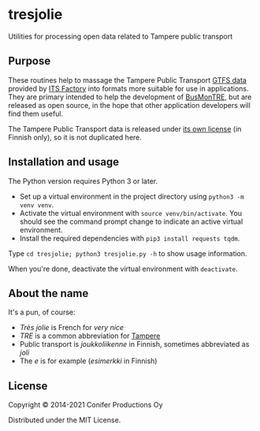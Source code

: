 # tresjolie

Utilities for processing open data related to Tampere public transport

## Purpose

These routines help to massage the Tampere Public Transport
[GTFS data](http://wiki.itsfactory.fi/index.php/Tampere_Public_Transport_GTFS_feed)
provided by [ITS Factory](http://www.hermiagroup.fi/its-factory/)
into formats more suitable for use in applications. They are primary intended to
help the development of [BusMonTRE](http://www.coniferproductions.com/apps/busmontre/),
but are released as open source, in the hope that other
application developers will find them useful.

The Tampere Public Transport data is released under
[its own license](http://www.tampere.fi/tampereinfo/avoindata/avoindatalisenssi.html)
(in Finnish only), so it is not duplicated here.

## Installation and usage

The Python version requires Python 3 or later.

* Set up a virtual environment in the project directory
using `python3 -m venv venv`.
* Activate the virtual environment with `source venv/bin/activate`.
You should see the command prompt change to indicate an active
virtual environment.
* Install the required dependencies with `pip3 install requests tqdm`.

Type `cd tresjolie; python3 tresjolie.py -h` to show usage information.

When you're done, deactivate the virtual environment with `deactivate`.

## About the name

It's a pun, of course:

* _Très jolie_ is French for _very nice_
* _TRE_ is a common abbreviation for [Tampere](http://www.tampere.fi)
* Public transport is _joukkoliikenne_ in Finnish, sometimes abbreviated as _joli_
* The _e_ is for example (_esimerkki_ in Finnish)

## License

Copyright © 2014-2021 Conifer Productions Oy

Distributed under the MIT License.
